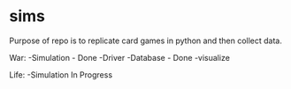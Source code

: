 # sims
Purpose of repo is to replicate card games in python and then collect data.

War:
-Simulation - Done 
-Driver 
-Database - Done
-visualize 

Life:
-Simulation In Progress

